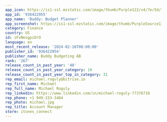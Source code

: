 ```yaml
---
app_icon: https://is1-ssl.mzstatic.com/image/thumb/Purple122/v4/7e/5d/13/7e5d1322-c980-c129-eef3-11585753d8bc/AppIcon-0-0-1x_U007epad-0-0-85-220.png/1024x1024bb.png
app_id: '936422955'
app_name: 'Buddy: Budget Planner'
app_screenshot: https://is1-ssl.mzstatic.com/image/thumb/PurpleSource116/v4/b9/cc/89/b9cc890f-2832-24ca-bf29-0098fbf1451f/05d19061-2f79-48bc-b4de-e3f1e4a492b6_buddy_appstore_01.png/1242x2688bb.png
category: Finance
country: US
id: iFvNesgpiOrO
language: en
most_recent_release: '2024-02-16T00:00:00'
publisher_id: '936422954'
publisher_name: Buddy Budgeting AB
rank: '267'
release_count_in_past_year: '48'
release_count_in_past_year_category: 19
release_count_in_past_year_top_in_category: 31
rep_email: michael.roguly@bitrise.io
rep_first_name: Michael
rep_full_name: Michael Roguly
rep_linkedin: https://www.linkedin.com/in/michael-roguly-77376710
rep_phone: +1 949-233-3404
rep_photo: michael.jpg
rep_title: Account Manager
store: itunes_connect
---
```


